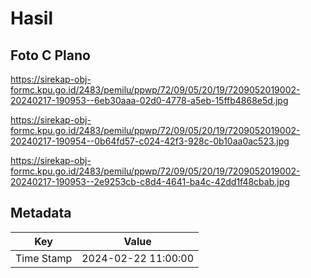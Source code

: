 # Hasil

## Foto C Plano

https://sirekap-obj-formc.kpu.go.id/2483/pemilu/ppwp/72/09/05/20/19/7209052019002-20240217-190953--6eb30aaa-02d0-4778-a5eb-15ffb4868e5d.jpg

https://sirekap-obj-formc.kpu.go.id/2483/pemilu/ppwp/72/09/05/20/19/7209052019002-20240217-190954--0b64fd57-c024-42f3-928c-0b10aa0ac523.jpg

https://sirekap-obj-formc.kpu.go.id/2483/pemilu/ppwp/72/09/05/20/19/7209052019002-20240217-190953--2e9253cb-c8d4-4641-ba4c-42dd1f48cbab.jpg


## Metadata

| Key        | Value               |
| ---------- | ------------------- |
| Time Stamp | 2024-02-22 11:00:00 |



